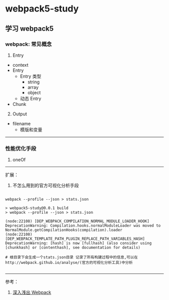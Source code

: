 <!--
 * @Author: your name
 * @Date: 2021-06-10 08:42:05
 * @LastEditTime: 2021-06-10 15:14:33
 * @LastEditors: Please set LastEditors
 * @Description: In User Settings Edit
 * @FilePath: /webpack5/README.md
-->

# webpack5-study

## 学习 webpack5

### webpack: 常见概念

1. Entry

- context
- Entry
  - Entry 类型
    - string
    - array
    - object
  - 动态 Entry
- Chunk

2. Output

- filename
  - 模版和变量

---

### 性能优化手段

1. oneOf

---

扩展：

1. 不怎么用到的官方可视化分析手段

```shell

webpack --profile --json > stats.json

> webpack5-study@0.0.1 build
> webpack --profile --json > stats.json

(node:22108) [DEP_WEBPACK_COMPILATION_NORMAL_MODULE_LOADER_HOOK] DeprecationWarning: Compilation.hooks.normalModuleLoader was moved to NormalModule.getCompilationHooks(compilation).loader
(node:22108) [DEP_WEBPACK_TEMPLATE_PATH_PLUGIN_REPLACE_PATH_VARIABLES_HASH] DeprecationWarning: [hash] is now [fullhash] (also consider using [chunkhash] or [contenthash], see documentation for details)

# 根目录下会生成一个stats.json目录 记录了所有构建过程中的信息,可以在http://webpack.github.io/analyse/(官方的可视化分析工具)中分析


```

---

参考：

1. [深入浅出 Webpack](https://webpack.wuhaolin.cn/)
